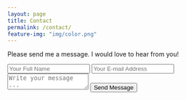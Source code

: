 ```yaml
---
layout: page
title: Contact
permalink: /contact/
feature-img: "img/color.png"
---
```


Please send me a message. I would love to hear from you!

<form action="https://getsimpleform.com/messages?form_api_token=4eba078a3f89dcc34d86c41bb5d9ceb7" method="post">
  <!-- the redirect_to is optional, the form will redirect to the referrer on submission -->
  <input type='hidden' name='redirect_to' value='https://lisajmin.github.io/thank-you/' />
  <input type='text' name='name' placeholder='Your Full Name' />
  <input type='email' name='email' placeholder='Your E-mail Address' />
  <textarea name='message' placeholder='Write your message ...'></textarea>
  <input type='submit' value='Send Message' />
</form>